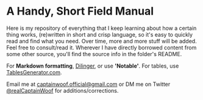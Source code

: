 # A Handy, Short Field Manual

Here is my repository of everything that I keep learning about how a certain thing works, (re)written in short and crisp language, so it's easy to quickly read and find what you need. Over time, more and more stuff will be added. Feel free to consult/read it. Wherever I have directly borrowed content from some other source, you'll find the source info in the folder's README.

For **Markdown formatting**, [Dilinger](https://dillinger.io/), or use **'Notable'**.
For tables, use [TablesGenerator.com](https://www.tablesgenerator.com/markdown_tables).

Email me at captainwoof.official@gmail.com or DM me on Twitter [@realCaptainWoof](http://www.twitter.com/@realCaptainWoof) for additions/corrections.
